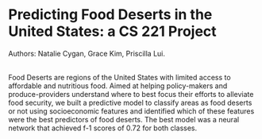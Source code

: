 # Predicting Food Deserts in the United States: a CS 221 Project
Authors: Natalie Cygan, Grace Kim, Priscilla Lui. 

<br>
Food Deserts are regions of the United States with limited access to affordable and nutritious food. Aimed at helping policy-makers and produce-providers understand where to best focus their efforts to alleviate food security, we built a predictive model to classify areas as food deserts or not using socioeconomic features and identified which of these features were the best predictors of food deserts. The best model was a neural network that achieved f-1 scores of 0.72 for both classes.
